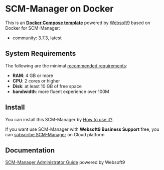 # SCM-Manager on Docker  

This is an **[Docker Compose template](https://github.com/Websoft9/docker-library)** powered by [Websoft9](https://www.websoft9.com) based on Docker for SCM-Manager:


 - community:  3.7.3, latest


## System Requirements

The following are the minimal [recommended requirements](https://scm-manager.org):

* **RAM**: 4 GB or more
* **CPU**: 2 cores or higher
* **Disk**: at least 10 GB of free space
* **bandwidth**: more fluent experience over 100M  

## Install

You can install this SCM-Manager by [How to use it?](https://github.com/Websoft9/docker-library#how-to-use-it).   

If you want use SCM-Manager with **Websoft9 Business Support** free, you can [subscribe SCM-Manager](https://www.websoft9.com/apps) on Cloud platform

## Documentation

[SCM-Manager Administrator Guide](https://support.websoft9.com/docs/scmmanager) powered by Websoft9